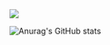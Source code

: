 <div align="left"> <img src="https://visitor-badge.glitch.me/badge?page_id=2019ChenGong" /> </div>

![Anurag's GitHub stats](https://github-readme-stats.vercel.app/api?username=2019ChenGong&theme=dark&show_icons=true?theme=prussian)


